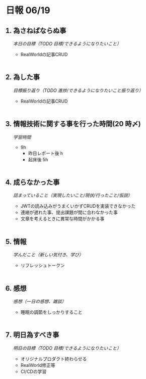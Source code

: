# 日報 06/19

<ol>

## <li>為さねばならぬ事</li>

_本日の目標（TODO 目標/できるようになりたいこと）_

- RealWorldの記事CRUD

<br>

## <li>為した事</li>

_目標振り返り（TODO 進捗/できるようになりたいこと振り返り）_

- RealWorldの記事CRUD

<br>

## <li>情報技術に関する事を行った時間(20 時〆)</li>

_学習時間_

- 9h
  - 昨日レポート後 h
  - 起床後 5h

<br>

## <li>成らなかった事</li>

_詰まっていること（実現したいこと/現状/行ったこと/仮説）_

- JWTの読み込みがうまくいかずCRUDを実装できなかった
- 連絡が遅れた事、提出課題が間に合わなかった事
- 文章を考えるときに異常な時間がかかる事

<br>

## <li>情報</li>

_学んだこと（新しい気付き、学び）_

- リフレッシュトークン

<br>

## <li>感想</li>

_感想（一日の感想、雑談）_

- 睡眠の調節をしっかりすること

<br>

## <li>明日為すべき事</li>

_明日の目標（TODO 目標/できるようになりたいこと）_

- オリジナルプロダクト終わらせる
- RealWorld修正等
- CI/CDの学習

<!-- end -->

<br>

</ol>

